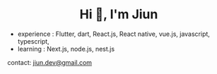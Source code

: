 <h1 align="center">Hi 👋, I'm Jiun</h1>

- experience : Flutter, dart, React.js, React native, vue.js, javascript, typescript,
- learning : Next.js, node.js, nest.js

contact: jiun.dev@gmail.com

